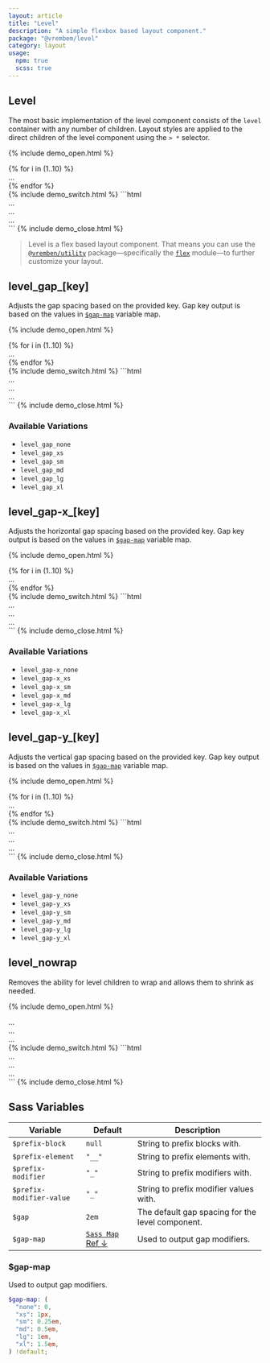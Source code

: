 ```yaml
---
layout: article
title: "Level"
description: "A simple flexbox based layout component."
package: "@vrembem/level"
category: layout
usage:
  npm: true
  scss: true
---
```


## Level

The most basic implementation of the level component consists of the `level` container with any number of children. Layout styles are applied to the direct children of the level component using the `> *` selector.

{% include demo_open.html %}
<div class="level">
  {% for i in (1..10) %}
    <div class="box">...</div>
  {% endfor %}
</div>
{% include demo_switch.html %}
```html
<div class="level">
  <div>...</div>
  <div>...</div>
  <div>...</div>
</div>
```
{% include demo_close.html %}

> Level is a flex based layout component. That means you can use the [`@vremben/utility`](https://github.com/sebnitu/vrembem/tree/master/packages/utility) package—specifically the [`flex`](https://github.com/sebnitu/vrembem/tree/master/packages/utility#flex) module—to further customize your layout.

## level_gap_[key]

Adjusts the gap spacing based on the provided key. Gap key output is based on the values in [`$gap-map`](#gap-scale) variable map.

{% include demo_open.html %}
<div class="level level_gap_xs">
  {% for i in (1..10) %}
    <div class="box">...</div>
  {% endfor %}
</div>
{% include demo_switch.html %}
```html
<div class="level level_gap_xs">
  <div>...</div>
  <div>...</div>
  <div>...</div>
</div>
```
{% include demo_close.html %}

### Available Variations

- `level_gap_none`
- `level_gap_xs`
- `level_gap_sm`
- `level_gap_md`
- `level_gap_lg`
- `level_gap_xl`

## level_gap-x_[key]

Adjusts the horizontal gap spacing based on the provided key. Gap key output is based on the values in [`$gap-map`](#gap-scale) variable map.

{% include demo_open.html %}
<div class="level level_gap-x_xl">
  {% for i in (1..10) %}
    <div class="box">...</div>
  {% endfor %}
</div>
{% include demo_switch.html %}
```html
<div class="level level_gap-x_xl">
  <div>...</div>
  <div>...</div>
  <div>...</div>
</div>
```
{% include demo_close.html %}

### Available Variations

- `level_gap-x_none`
- `level_gap-x_xs`
- `level_gap-x_sm`
- `level_gap-x_md`
- `level_gap-x_lg`
- `level_gap-x_xl`

## level_gap-y_[key]

Adjusts the vertical gap spacing based on the provided key. Gap key output is based on the values in [`$gap-map`](#gap-scale) variable map.

{% include demo_open.html %}
<div class="level level_gap-y_xl">
  {% for i in (1..10) %}
    <div class="box">...</div>
  {% endfor %}
</div>
{% include demo_switch.html %}
```html
<div class="level level_gap-y_xl">
  <div>...</div>
  <div>...</div>
  <div>...</div>
</div>
```
{% include demo_close.html %}

### Available Variations

- `level_gap-y_none`
- `level_gap-y_xs`
- `level_gap-y_sm`
- `level_gap-y_md`
- `level_gap-y_lg`
- `level_gap-y_xl`

## level_nowrap

Removes the ability for level children to wrap and allows them to shrink as needed.

{% include demo_open.html %}
<div class="level level_nowrap">
  <div class="box" style="width: 100%;">...</div>
  <div class="box">...</div>
  <div class="box">...</div>
</div>
{% include demo_switch.html %}
```html
<div class="level level_nowrap">
  <div>...</div>
  <div>...</div>
  <div>...</div>
</div>
```
{% include demo_close.html %}

## Sass Variables

<div class="scroll-box">
  <table class="table table_style_bordered table_zebra table_hover table_responsive_lg">
    <thead>
      <tr>
        <th>Variable</th>
        <th>Default</th>
        <th>Description</th>
      </tr>
    </thead>
    <tbody>
      <!-- Prefixes -->
      <tr>
        <td data-mobile-label="Var"><code class="code text-nowrap">$prefix-block</code></td>
        <td data-mobile-label="Default"><code class="code color-secondary text-nowrap">null</code></td>
        <td data-mobile-label="Desc">String to prefix blocks with.</td>
      </tr>
      <tr>
        <td data-mobile-label="Var"><code class="code text-nowrap">$prefix-element</code></td>
        <td data-mobile-label="Default"><code class="code color-secondary text-nowrap">"__"</code></td>
        <td data-mobile-label="Desc">String to prefix elements with.</td>
      </tr>
      <tr>
        <td data-mobile-label="Var"><code class="code text-nowrap">$prefix-modifier</code></td>
        <td data-mobile-label="Default"><code class="code color-secondary text-nowrap">"_"</code></td>
        <td data-mobile-label="Desc">String to prefix modifiers with.</td>
      </tr>
      <tr>
        <td data-mobile-label="Var"><code class="code text-nowrap">$prefix-modifier-value</code></td>
        <td data-mobile-label="Default"><code class="code color-secondary text-nowrap">"_"</code></td>
        <td data-mobile-label="Desc">String to prefix modifier values with.</td>
      </tr>
      <!-- General -->
      <tr>
        <td data-mobile-label="Var"><code class="code text-nowrap">$gap</code></td>
        <td data-mobile-label="Default"><code class="code color-secondary text-nowrap">2em</code></td>
        <td data-mobile-label="Desc">The default gap spacing for the level component.</td>
      </tr>
      <tr>
        <td data-mobile-label="Var"><code class="code text-nowrap">$gap-map</code></td>
        <td data-mobile-label="Default">
          <a class="link" href="#gap-scale"><code class="code color-secondary">Sass Map</code> Ref &darr;</a>
        </td>
        <td data-mobile-label="Desc">Used to output gap modifiers.</td>
      </tr>
    </tbody>
  </table>
</div>

### $gap-map

Used to output gap modifiers.

```scss
$gap-map: (
  "none": 0,
  "xs": 1px,
  "sm": 0.25em,
  "md": 0.5em,
  "lg": 1em,
  "xl": 1.5em,
) !default;
```
